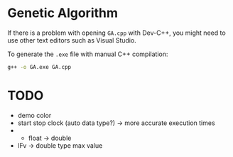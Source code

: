 # Genetic Algorithm

If there is a problem with opening `GA.cpp` with Dev-C++, you might need to use other text editors such as Visual Studio.

To generate the `.exe` file with manual C++ compilation:
```sh
g++ -o GA.exe GA.cpp
```

# TODO
- demo color
- start stop clock (auto data type?) -> more accurate execution times
- - float -> double
- lFv -> double type max value
